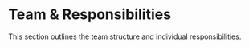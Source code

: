 # Team & Responsibilities

This section outlines the team structure and individual responsibilities.
